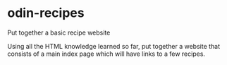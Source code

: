 # odin-recipes
Put together a basic recipe website

Using all the HTML knowledge learned so far, put
together a website that consists of a main index page
which will have links to a few recipes.
